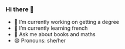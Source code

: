 ### Hi there 👋
- 🔭 I’m currently working on getting a degree
- 🌱 I’m currently learning french
- 💬 Ask me about books and maths
- 😄 Pronouns: she/her
<!--
**pawdiepie1/pawdiepie1** is a ✨ _special_ ✨ repository because its `README.md` (this file) appears on your GitHub profile.



-->
